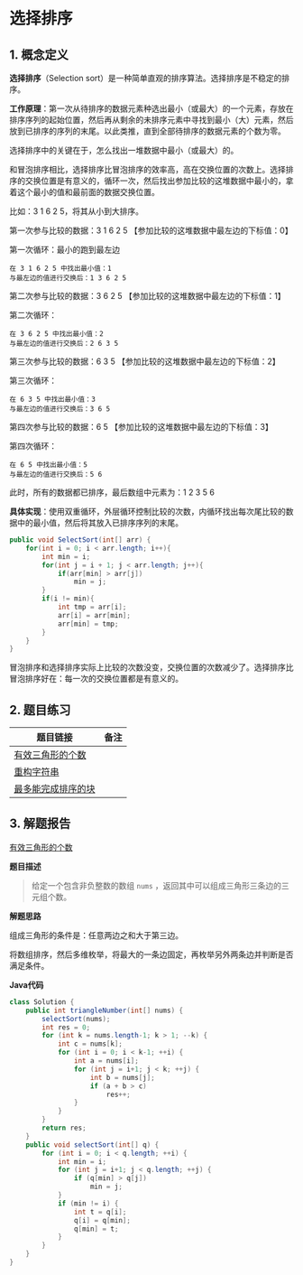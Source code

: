 # 选择排序

## 1. 概念定义

**选择排序**（Selection sort）是一种简单直观的排序算法。选择排序是不稳定的排序。

**工作原理**：第一次从待排序的数据元素种选出最小（或最大）的一个元素，存放在排序序列的起始位置，然后再从剩余的未排序元素中寻找到最小（大）元素，然后放到已排序的序列的末尾。以此类推，直到全部待排序的数据元素的个数为零。

选择排序中的关键在于，怎么找出一堆数据中最小（或最大）的。

和冒泡排序相比，选择排序比冒泡排序的效率高，高在交换位置的次数上。选择排序的交换位置是有意义的，循环一次，然后找出参加比较的这堆数据中最小的，拿着这个最小的值和最前面的数据交换位置。

比如：3 1 6 2 5，将其从小到大排序。

第一次参与比较的数据：3 1 6 2 5   【参加比较的这堆数据中最左边的下标值：0】

第一次循环：最小的跑到最左边

```
在 3 1 6 2 5 中找出最小值：1
与最左边的值进行交换后：1 3 6 2 5
```

第二次参与比较的数据：3 6 2 5     【参加比较的这堆数据中最左边的下标值：1】

第二次循环：

```
在 3 6 2 5 中找出最小值：2
与最左边的值进行交换后：2 6 3 5
```

第三次参与比较的数据：6 3 5      【参加比较的这堆数据中最左边的下标值：2】

第三次循环：

```
在 6 3 5 中找出最小值：3
与最左边的值进行交换后：3 6 5
```

第四次参与比较的数据：6 5     【参加比较的这堆数据中最左边的下标值：3】

第四次循环：

```
在 6 5 中找出最小值：5
与最左边的值进行交换后：5 6
```

此时，所有的数据都已排序，最后数组中元素为：1 2 3 5 6

**具体实现**：使用双重循环，外层循环控制比较的次数，内循环找出每次尾比较的数据中的最小值，然后将其放入已排序序列的末尾。

```java
public void SelectSort(int[] arr) {
    for(int i = 0; i < arr.length; i++){
        int min = i;
        for(int j = i + 1; j < arr.length; j++){
            if(arr[min] > arr[j])
                min = j;
        }
        if(i != min){
            int tmp = arr[i];
            arr[i] = arr[min];
            arr[min] = tmp;
        }
    }
}
```

冒泡排序和选择排序实际上比较的次数没变，交换位置的次数减少了。选择排序比冒泡排序好在：每一次的交换位置都是有意义的。

## 2. 题目练习

| 题目链接                                                     | 备注 |
| ------------------------------------------------------------ | ---- |
| [有效三角形的个数](https://leetcode-cn.com/problems/valid-triangle-number/) |      |
| [重构字符串](https://leetcode-cn.com/problems/reorganize-string/) |      |
| [最多能完成排序的块](https://leetcode-cn.com/problems/max-chunks-to-make-sorted/) |      |

## 3. 解题报告

[有效三角形的个数](https://leetcode-cn.com/problems/valid-triangle-number/)

**题目描述**

> 给定一个包含非负整数的数组 `nums` ，返回其中可以组成三角形三条边的三元组个数。

**解题思路**

组成三角形的条件是：任意两边之和大于第三边。

将数组排序，然后多维枚举，将最大的一条边固定，再枚举另外两条边并判断是否满足条件。

**Java代码**

```java
class Solution {
    public int triangleNumber(int[] nums) {
        selectSort(nums);
        int res = 0;
        for (int k = nums.length-1; k > 1; --k) {
            int c = nums[k];
            for (int i = 0; i < k-1; ++i) {
                int a = nums[i];
                for (int j = i+1; j < k; ++j) {
                    int b = nums[j];
                    if (a + b > c)
                        res++;
                }
            }
        }
        return res;
    }
    public void selectSort(int[] q) {
        for (int i = 0; i < q.length; ++i) {
            int min = i;
            for (int j = i+1; j < q.length; ++j) {
                if (q[min] > q[j])
                    min = j;
            }
            if (min != i) {
                int t = q[i];
                q[i] = q[min];
                q[min] = t;
            }
        }
    }
}
```



